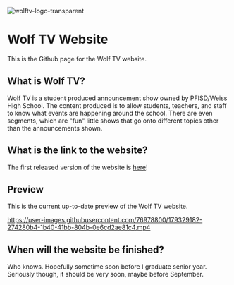 ![wolftv-logo-transparent](https://user-images.githubusercontent.com/76978800/179336821-35ad8f9d-1a69-46d5-ba4c-3662186952c2.png)
# Wolf TV Website

This is the Github page for the Wolf TV website.

## What is Wolf TV?

Wolf TV is a student produced announcement show owned by PFISD/Weiss High School. The content produced is to allow students, teachers, and staff to know what events are happening around the school. There are even segments, which are "fun" little shows that go onto different topics other than the announcements shown.

## What is the link to the website?

The first released version of the website is [here](https://wolf-tv.herokuapp.com/)!

## Preview

This is the current up-to-date preview of the Wolf TV website.

https://user-images.githubusercontent.com/76978800/179329182-274280b4-1b40-41bb-804b-0e6cd2ae81c4.mp4

## When will the website be finished?

Who knows. Hopefully sometime soon before I graduate senior year. Seriously though, it should be very soon, maybe before September.

